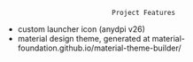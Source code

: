                                Project Features

- custom launcher icon (anydpi v26)
- material design theme, generated at material-foundation.github.io/material-theme-builder/